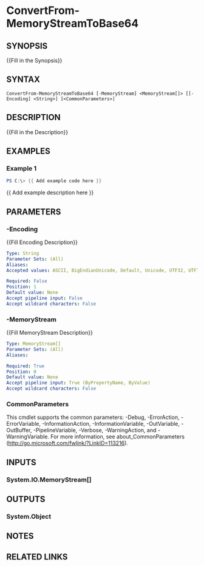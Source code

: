 # ConvertFrom-MemoryStreamToBase64

## SYNOPSIS
{{Fill in the Synopsis}}

## SYNTAX

```
ConvertFrom-MemoryStreamToBase64 [-MemoryStream] <MemoryStream[]> [[-Encoding] <String>] [<CommonParameters>]
```

## DESCRIPTION
{{Fill in the Description}}

## EXAMPLES

### Example 1
```powershell
PS C:\> {{ Add example code here }}
```

{{ Add example description here }}

## PARAMETERS

### -Encoding
{{Fill Encoding Description}}

```yaml
Type: String
Parameter Sets: (All)
Aliases:
Accepted values: ASCII, BigEndianUnicode, Default, Unicode, UTF32, UTF7, UTF8

Required: False
Position: 1
Default value: None
Accept pipeline input: False
Accept wildcard characters: False
```

### -MemoryStream
{{Fill MemoryStream Description}}

```yaml
Type: MemoryStream[]
Parameter Sets: (All)
Aliases:

Required: True
Position: 0
Default value: None
Accept pipeline input: True (ByPropertyName, ByValue)
Accept wildcard characters: False
```

### CommonParameters
This cmdlet supports the common parameters: -Debug, -ErrorAction, -ErrorVariable, -InformationAction, -InformationVariable, -OutVariable, -OutBuffer, -PipelineVariable, -Verbose, -WarningAction, and -WarningVariable.
For more information, see about_CommonParameters (http://go.microsoft.com/fwlink/?LinkID=113216).

## INPUTS

### System.IO.MemoryStream[]


## OUTPUTS

### System.Object

## NOTES

## RELATED LINKS
